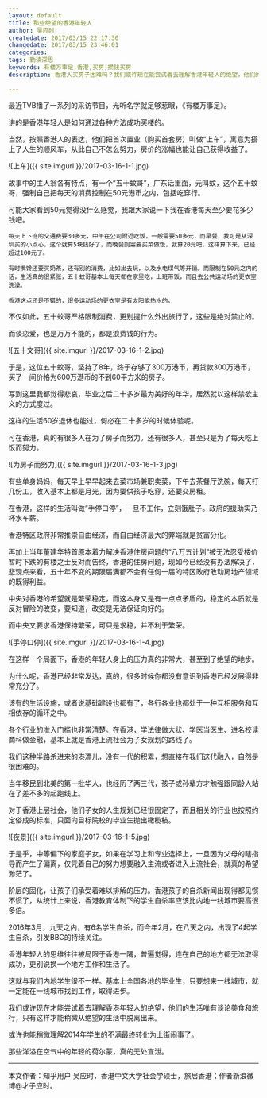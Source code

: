 ```yaml
---
layout: default
title: 那些绝望的香港年轻人
author: 吴应时
createdate: 2017/03/15 22:17:30
changedate: 2017/03/15 23:46:01
categories:
tags: 勤读深思
keywords: 有楼万事足,香港,买房,攒钱买房
description: 香港人买房子困难吗？我们或许现在能尝试着去理解香港年轻人的绝望，他们的生活唯有谈论美食和旅行，只有这样才能稍微从绝望的生活中脱离出来。香港人买房子困难吗？

---
```


最近TVB播了一系列的采访节目，光听名字就足够惹眼，《有楼万事足》。

讲的是香港年轻人是如何通过各种方法成功买楼的。

当然，按照香港人的表达，他们把首次置业（购买首套房）叫做“上车”，寓意为搭上了人生的顺风车，从此自己不怎么努力，房价的涨幅也能让自己获得收益了。

![上车]({{ site.imgurl }}/2017-03-16-1-1.jpg)

故事中的主人翁各有特点，有一个“五十蚊哥”，广东话里面，元叫蚊，这个五十蚊哥，强制自己把每天的消费控制在50元港币之内，包括吃穿行。

可能大家看到50元觉得没什么感觉，我跟大家说一下我在香港每天至少要花多少钱吧。

	每天上下班的交通费要30多元，中午在公司附近吃饭，一般需要50多元，而早餐，我可是从深圳买的小点心，这个就算5块钱好了，而晚餐则需要买菜做饭，就算20元吧，这样算下来，已经超过100元了。

	有时嘴馋还要买奶茶，还有别的消费，比如出去玩，以及水电煤气等开销。而限制在50元之内的话，生活真的很紧张，五十蚊哥基本上每天都在家里吃，上班带饭，而且去公共运动场的更衣室洗澡。

	香港这点还是不错的，很多运动场的更衣室是有太阳能热水的。

不仅如此，五十蚊哥严格限制消费，更别提什么外出旅行了，这些是绝对禁止的。

而谈恋爱，也是万万不能的，都是浪费钱的行为。

![五十文哥]({{ site.imgurl }}/2017-03-16-1-2.jpg)

于是，这位五十蚊哥，坚持了8年，终于存够了300万港币，再贷款300万港币，买了一间价格为600万港币的不到60平方米的房子。

写到这里我都觉得悲哀，毕业之后二十多岁最为美好的年华，居然就以这样禁欲主义的方式度过。

这样的生活60岁退休也能过，何必在二十多岁的时候体验呢。

可在香港，真的有很多人在为了房子而努力。还有很多人，甚至只是为了每天吃上饭而努力。

![为房子而努力]({{ site.imgurl }}/2017-03-16-1-3.jpg)

有些单身妈妈，每天早上早早起来去菜市场兼职卖菜，下午去茶餐厅洗碗，每天打几份工，收入基本上都是月光，因为要供孩子吃穿，还要交房租。

在香港，这样的生活叫做“手停口停”，一旦不工作，立刻饿肚子。政府的援助实乃杯水车薪。

香港特区政府非常推崇自由经济，而自由经济最大的弊端就是贫富分化。

再加上当年董建华特首原本着力解决香港住房问题的“八万五计划”被无法忍受楼价暂时下跌的有楼之士反对而告终，香港的住房问题，现如今已经没有办法解决了，悲观点来看，五十年不变的期限届满都不会有任何一届的特区政府敢动房地产领域的既得利益。

中央对香港的希望就是繁荣稳定，而这本身又是有一点点矛盾的，稳定的本质就是反对冒险的改变，要知道，改变是无法保证向好的。

而中央又要求香港保持繁荣，可只是求稳，并不利于繁荣。

![手停口停]({{ site.imgurl }}/2017-03-16-1-4.jpg)

在这样一个局面下，香港的年轻人身上的压力真的非常大，甚至到了绝望的地步。

为什么呢，香港已经非常发达，真的，很多时候你都没有意识到香港已经发展得非常充分了。

该有的生活设施，或者说基础建设也都有了，各行各业也都处于一种互相服务和互相依存的循环之中。

各个行业的准入门槛也非常清楚。在香港，学法律做大状、学医当医生、进名校读商科做金融，基本上就是香港上流社会为子女规划的路线了。

我们这种半路杀进来的港漂儿，没有一代的积累，想直接在我们这代融入，自然是很困难的。

当年移民到北美的第一批华人，也经历了两三代，孩子或孙辈方才勉强跟同龄人站在了差不多的起跑线上。

对于香港上层社会，他们子女的人生规划已经很固定了，而且相关的行业也按照约定俗成的标准，只面向目标院校的毕业生抛出橄榄枝。

![夜景]({{ site.imgurl }}/2017-03-16-1-5.jpg)

于是乎，中等偏下的家庭子女，如果在学习上和专业选择上，一旦因为父母的瞎指导而产生了偏离，仅凭着自己的努力想要融入主流或者进入上流社会，就真的希望渺茫了。

阶层的固化，让孩子们承受着难以排解的压力。香港孩子的自杀新闻出现得都见惯不惯了，从统计上来说，香港教育体制下的学生自杀率应该比内地一线城市要高很多倍。

2016年3月，九天之内，有6名学生自杀，而今年2月，在八天之内，出现了4起学生自杀，引发BBC的持续关注。

香港年轻人的思维往往被局限于香港一隅，普遍觉得，连在自己的地方都无法取得成功，更别说换一个地方工作和生活了。

这就与我们内地学生很不一样。基本上全国各地的毕业生，只要想来一线城市，就一定能在一线城市找到工作，取得进步。

我们或许现在才能尝试着去理解香港年轻人的绝望，他们的生活唯有谈论美食和旅行，只有这样才能稍微从绝望的生活中脱离出来。

或许也能稍微理解2014年学生的不满最终转化为上街闹事了。

那些洋溢在空气中的年轻的荷尔蒙，真的无处宣泄。

----

本文作者：知乎用户 吴应时，香港中文大学社会学硕士，旅居香港；作者新浪微博@才子应时。
